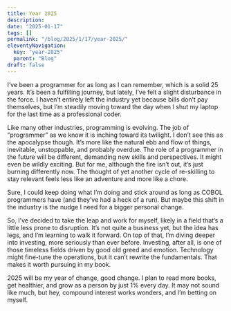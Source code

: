 ```yaml
---
title: Year 2025
description:
date: "2025-01-17"
tags: []
permalink: "/blog/2025/1/17/year-2025/"
eleventyNavigation:
  key: "year-2025"
  parent: "Blog"
draft: false
---
```


I’ve been a programmer for as long as I can remember, which is a solid 25 years. It’s been a fulfilling journey, but lately, I’ve felt a slight disturbance in the force. I haven’t entirely left the industry yet because bills don’t pay themselves, but I’m steadily moving toward the day when I shut my laptop for the last time as a professional coder.

Like many other industries, programming is evolving. The job of “programmer” as we know it is inching toward its twilight. I don’t see this as the apocalypse though. It’s more like the natural ebb and flow of things, inevitable, unstoppable, and probably overdue. The role of a programmer in the future will be different, demanding new skills and perspectives. It might even be wildly exciting. But for me, although the fire isn’t out, it’s just burning differently now. The thought of yet another cycle of re-skilling to stay relevant feels less like an adventure and more like a chore.

Sure, I could keep doing what I’m doing and stick around as long as COBOL programmers have (and they’ve had a heck of a run). But maybe this shift in the industry is the nudge I need for a bigger personal change.

So, I’ve decided to take the leap and work for myself, likely in a field that’s a little less prone to disruption. It’s not quite a business yet, but the idea has legs, and I’m learning to walk it forward. On top of that, I’m diving deeper into investing, more seriously than ever before. Investing, after all, is one of those timeless fields driven by good old greed and emotion. Technology might fine-tune the operations, but it can’t rewrite the fundamentals. That makes it worth pursuing in my book.

2025 will be my year of change, good change. I plan to read more books, get healthier, and grow as a person by just 1% every day. It may not sound like much, but hey, compound interest works wonders, and I’m betting on myself.
